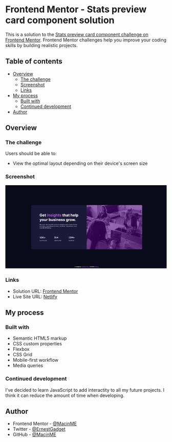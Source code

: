 # Frontend Mentor - Stats preview card component solution

This is a solution to the [Stats preview card component challenge on Frontend Mentor](https://www.frontendmentor.io/challenges/stats-preview-card-component-8JqbgoU62). Frontend Mentor challenges help you improve your coding skills by building realistic projects.

## Table of contents

- [Overview](#overview)
  - [The challenge](#the-challenge)
  - [Screenshot](#screenshot)
  - [Links](#links)
- [My process](#my-process)
  - [Built with](#built-with)
  - [Continued development](#continued-development)
- [Author](#author)

## Overview

### The challenge

Users should be able to:

- View the optimal layout depending on their device's screen size

### Screenshot

![](./assets/screenshot/screenshot.png)

### Links

- Solution URL: [Frontend Mentor]()
- Live Site URL: [Netlify]()

## My process

### Built with

- Semantic HTML5 markup
- CSS custom properties
- Flexbox
- CSS Grid
- Mobile-first workflow
- Media queries

### Continued development

I've decided to learn JavaScript to add interactity to all my future projects. I think it can reduce the amount of time when developing.

## Author

- Frontend Mentor - [@MacinME](https://www.frontendmentor.io/profile/MacinME)
- Twitter - [@ErnestGadget](https://www.twitter.com/ErnestGadget)
- GitHub - [@MacinME](https://github.com/MacinME)
